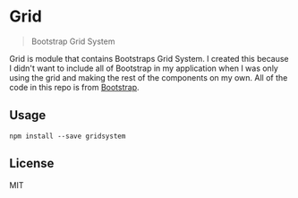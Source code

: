 # Grid
> Bootstrap Grid System

Grid is module that contains Bootstraps Grid System. I created this because I
didn't want to include all of Bootstrap in my application when I was only using
the grid and making the rest of the components on my own. All of the code in this
repo is from [Bootstrap](https://github.com/twbs/bootstrap-sass).

## Usage

`npm install --save gridsystem`

## License

MIT
